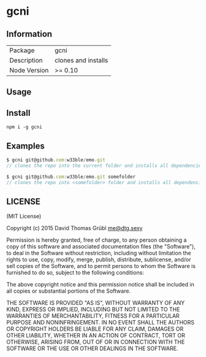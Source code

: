 # gcni

## Information

<table>
<tr>
<td>Package</td>
<td>gcni</td>
</tr>
<tr>
<td>Description</td>
<td>clones and installs</td>
</tr>
<tr>
<td>Node Version</td>
<td>>= 0.10</td>
</tr>
</table>

## Usage

## Install

```
npm i -g gcni
```
## Examples

```js
$ gcni git@github.com:w33ble/emo.git
// clones the repo into the current folder and installs all dependencies

$ gcni git@github.com:w33ble/emo.git somefolder
// clones the repo into <somefolder> folder and installs all dependencies
```

## LICENSE

(MIT License)

Copyright (c) 2015 David Thomas Grübl <me@dtg.sexy>

Permission is hereby granted, free of charge, to any person obtaining
a copy of this software and associated documentation files (the
"Software"), to deal in the Software without restriction, including
without limitation the rights to use, copy, modify, merge, publish,
distribute, sublicense, and/or sell copies of the Software, and to
permit persons to whom the Software is furnished to do so, subject to
the following conditions:

The above copyright notice and this permission notice shall be
included in all copies or substantial portions of the Software.

THE SOFTWARE IS PROVIDED "AS IS", WITHOUT WARRANTY OF ANY KIND,
EXPRESS OR IMPLIED, INCLUDING BUT NOT LIMITED TO THE WARRANTIES OF
MERCHANTABILITY, FITNESS FOR A PARTICULAR PURPOSE AND
NONINFRINGEMENT. IN NO EVENT SHALL THE AUTHORS OR COPYRIGHT HOLDERS BE
LIABLE FOR ANY CLAIM, DAMAGES OR OTHER LIABILITY, WHETHER IN AN ACTION
OF CONTRACT, TORT OR OTHERWISE, ARISING FROM, OUT OF OR IN CONNECTION
WITH THE SOFTWARE OR THE USE OR OTHER DEALINGS IN THE SOFTWARE.